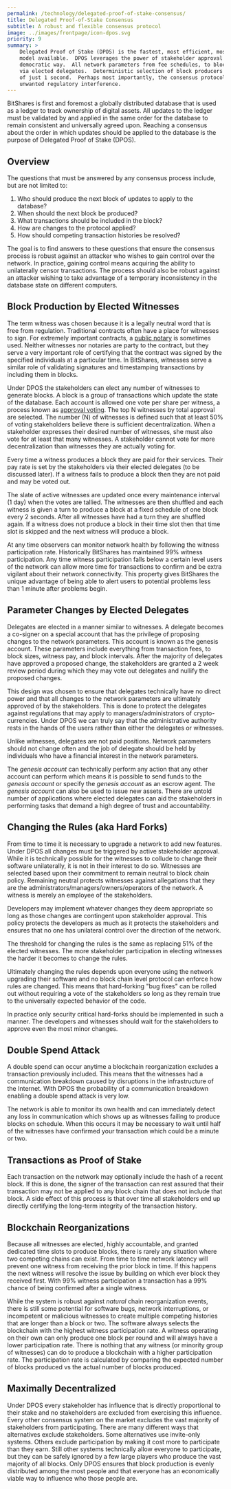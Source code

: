 ```yaml
---
permalink: /technology/delegated-proof-of-stake-consensus/
title: Delegated Proof-of-Stake Consensus
subtitle: A robust and flexible consensus protocol
image: ../images/frontpage/icon-dpos.svg
priority: 9
summary: >
    Delegated Proof of Stake (DPOS) is the fastest, most efficient, most decentralized, and most flexible consensus
    model available.  DPOS leverages the power of stakeholder approval voting to resolve consensus issues in a fair and
    democratic way.  All network parameters from fee schedules, to block intervals and transaction sizes can be tuned
    via elected delegates.  Deterministic selection of block producers allows transactions to be confirmed in an average
    of just 1 second.  Perhaps most importantly, the consensus protocol is designed to protect all participants against
    unwanted regulatory interference.
---
```


BitShares is first and foremost a globally distributed database that is used as a ledger to track ownership of digital
assets.  All updates to the ledger must be validated by and applied in the same order for the database to remain
consistent and universally
agreed upon.   Reaching a consensus about the order in which updates should be applied to the database is the purpose of
Delegated Proof of Stake (DPOS).

## Overview

The questions that must be answered by any consensus process include, but are not limited to:

1. Who should produce the next block of updates to apply to the database?
2. When should the next block be produced?
3. What transactions should be included in the block?
4. How are changes to the protocol applied?
5. How should competing transaction histories be resolved?

The goal is to find answers to these questions that ensure the consensus process is robust against
an attacker who wishes to gain control over the network.  In practice, gaining control means acquiring
the ability to unilaterally censor transactions.  The process should also be robust against an attacker
wishing to take advantage of a temporary inconsistency in the database state on different computers.

## Block Production by Elected Witnesses

The term witness was chosen because it is a legally neutral word that is free from regulation.  Traditional contracts
often have a place for witnesses to sign.  For extremely important contracts, a [public
notary](http://en.wikipedia.org/wiki/Notary_public)
is sometimes used.   Neither witnesses nor notaries are party to the contract, but they serve a very important role
of certifying that the contract was signed by the specified individuals at a particular time.   In BitShares, witnesses
serve a similar role of validating signatures and timestamping transactions by including them in blocks.

Under DPOS the stakeholders can elect any number of witnesses to generate blocks.  A block is a group of
transactions which update the state of the database.   Each account is allowed one vote per share per witness, a
process known as [approval voting](http://en.wikipedia.org/wiki/Approval_voting).  The top N witnesses by total
approval are selected.  The number (N) of witnesses is defined such that at least 50% of voting stakeholders
believe there is sufficient decentralization.   When a stakeholder expresses their desired number of witnesses,
she must also vote for at least that many witnesses.   A stakeholder cannot vote for more decentralization
than witnesses they are actually voting for.

Every time a witness produces a block they are paid for their services.  Their pay rate is set by the stakeholders
via their elected delegates (to be discussed later).  If a witness fails to produce a block then they are not
paid and may be voted out.

The slate of active witnesses are updated once every maintenance interval (1 day) when the votes are tallied. The witnesses are
then shuffled and each witness is given a turn to produce a block at a fixed schedule of one block every 2 seconds. After all
witnesses have had a turn they are shuffled again.  If a witness does not produce a block in their time slot then that time
slot is skipped and the next witness will produce a block.

At any time observers can monitor network health by following the witness participation rate.  Historically BitShares has
maintained 99% witness participation.   Any time witness participation falls below a certain level users of the
network can allow more time for transactions to confirm and be extra vigilant about their network connectivity.  This
property gives BitShares the unique advantage of being able to alert users to potential problems less than 1 minute after problems begin.

## Parameter Changes by Elected Delegates

Delegates are elected in a manner similar to witnesses.   A delegate becomes a co-signer on a special
account that has the privilege of proposing changes to the network parameters.  This account is known as the
genesis account.  These parameters include everything from transaction fees, to block sizes, witness pay, and block
intervals.  After the majority of delegates have
approved a proposed change, the stakeholders are granted a 2 week review period during which they may vote out
delegates and nullify the proposed changes.

This design was chosen to ensure that delegates technically have no direct power and that all changes to the
network parameters are ultimately approved of by the stakeholders.  This is done to protect the delegates against
regulations that may apply to managers/administrators of crypto-currencies.   Under DPOS we can truly say that the
administrative authority rests in the hands of the users rather than either the delegates or witnesses.

Unlike witnesses, delegates are not paid positions.  Network parameters should not change often and the job of
delegate should be held by individuals who have a financial interest in the network parameters.

The *genesis account* can technically perform any action that any other account can perform which means it is possible to
send funds to the *genesis account* or specify the *genesis account* as an escrow agent.  The *genesis account* can also
be used to issue new assets.  There are untold number of applications where elected delegates can aid the stakeholders in
performing tasks that demand a high degree of trust and accountability.

## Changing the Rules  (aka Hard Forks)

From time to time it is necessary to upgrade a network to add new features.  Under DPOS all changes must
be triggered by active stakeholder approval.   While it is technically possible for the witnesses to collude to
change their software unilaterally, it is not in their interest to do so.  Witnesses are selected based upon
their commitment to remain neutral to block chain policy.   Remaining neutral protects witnesses against
allegations that they are the administrators/managers/owners/operators of the network.  A witness is merely
an employee of the stakeholders.

Developers may implement whatever changes they deem appropriate so long as those changes are contingent upon
stakeholder approval.  This policy protects the developers as much as it protects the stakeholders and
ensures that no one has unilateral control over the direction of the network.

The threshold for changing the rules is the same as replacing 51% of the elected witnesses.  The more
stakeholder participation in electing witnesses the harder it becomes to change the rules.

Ultimately changing the rules depends upon everyone using the network upgrading their software and
no block chain level protocol can enforce how rules are changed.  This means that hard-forking "bug fixes" can
be rolled out without requiring a vote of the stakeholders so long as they remain true to the universally
expected behavior of the code.

In practice only security critical hard-forks should be implemented in such a manner. The developers and
witnesses should wait for the stakeholders to approve even the most minor changes.


## Double Spend Attack

A double spend can occur anytime a blockchain reorganization excludes a transaction previously included.
This means that the witnesses had a communication breakdown caused by disruptions in the infrastructure of the Internet.
With DPOS the probability of a communication breakdown enabling a double spend attack is very low.

The network is able to monitor its own health and can immediately detect any loss in communication which shows up as
witnesses failing to produce blocks on schedule.
When this occurs it may be necessary to wait until half of the witnesses have confirmed your transaction which could be
a minute or two.

## Transactions as Proof of Stake

Each transaction on the network may optionally include the hash of a recent block.  If this is done, the signer of the
transaction can rest assured that their
transaction may not be applied to any block chain that does not include that block.  A side effect of this process is
that over time all stakeholders end up
directly certifying the long-term integrity of the transaction history.

## Blockchain Reorganizations

Because all witnesses are elected, highly accountable, and granted dedicated time slots to produce blocks, there is
rarely any situation where two competing chains can exist.  From time to time network latency will prevent one witness
from
receiving the prior block in time.  If this happens the next witness will resolve the issue by building on which ever
block they received first.  With 99% witness participation a transaction has a 99% chance of being confirmed after a
single witness.

While the system is robust against *natural* chain reorganization events, there is still some potential for software
bugs, network interruptions, or incompetent or malicious witnesses to create multiple competing histories that are
longer
than a block or two.  The software always selects the blockchain with the highest witness participation rate.  A
witness operating on their own can only produce one block per round and will always have a lower participation rate.
There is nothing that any witness (or minority group of witnesses)
can do to produce a blockchain with a higher participation rate.    The participation rate is calculated by comparing
the expected number of blocks produced vs the actual number of blocks produced.

## Maximally Decentralized

Under DPOS every stakeholder has influence that is directly proportional to their stake and no stakeholders are excluded
from exercising this influence.  Every other consensus system on the market
excludes the vast majority of stakeholders from participating.  There are many different ways that alternatives exclude
stakeholders.   Some alternatives use invite-only systems. Others exclude
participation by making it cost more to participate than they earn.  Still other systems technically allow everyone to
participate, but they can be safely ignored by a few large players who produce the vast
majority of all blocks.  Only DPOS ensures that block production is evenly distributed among the most people and that
everyone has an economically viable way to influence who those people are.
